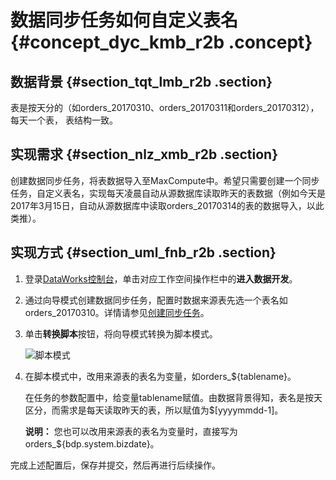 # 数据同步任务如何自定义表名 {#concept_dyc_kmb_r2b .concept}

## 数据背景 {#section_tqt_lmb_r2b .section}

表是按天分的（如orders\_20170310、orders\_20170311和orders\_20170312），每天一个表， 表结构一致。

## 实现需求 {#section_nlz_xmb_r2b .section}

创建数据同步任务，将表数据导入至MaxCompute中。希望只需要创建一个同步任务，自定义表名，实现每天凌晨自动从源数据库读取昨天的表数据（例如今天是2017年3月15日，自动从源数据库中读取orders\_20170314的表的数据导入，以此类推）。

## 实现方式 {#section_uml_fnb_r2b .section}

1.  登录[DataWorks控制台](https://workbench.data.aliyun.com/console)，单击对应工作空间操作栏中的**进入数据开发**。
2.  通过向导模式创建数据同步任务，配置时数据来源表先选一个表名如orders\_20170310。详情请参见[创建同步任务](../../../../intl.zh-CN/快速开始/创建同步任务.md#)。
3.  单击**转换脚本**按钮，将向导模式转换为脚本模式。

    ![脚本模式](http://static-aliyun-doc.oss-cn-hangzhou.aliyuncs.com/assets/img/16283/15649682338677_zh-CN.png)

4.  在脚本模式中，改用来源表的表名为变量，如orders\_$\{tablename\}。

    在任务的参数配置中，给变量tablename赋值。由数据背景得知，表名是按天区分，而需求是每天读取昨天的表，所以赋值为$\[yyyymmdd-1\]。

    **说明：** 您也可以改用来源表的表名为变量时，直接写为orders\_$\{bdp.system.bizdate\}。


完成上述配置后，保存并提交，然后再进行后续操作。

